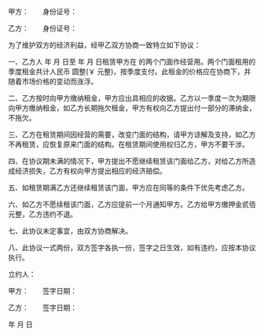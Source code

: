 
 


甲方：　　身份证号：


乙方：　　身份证号：


为了维护双方的经济利益，经甲乙双方协商一致特立如下协议：


一、乙方人 年 月 日至 年 月 日租赁甲方在 的两个门面作经营用。两个门面租用的季度租金共计人民币 圆整(￥ 元整)，按季度支付。此租金的价格应在协商下，并随着市场价格的变动而涨浮。


二、乙方按时向甲方缴纳租金，甲方应出具相应的收据。乙方以一季度一次为期限向甲方缴纳租金，如乙方长期拖欠租金，甲方有权向乙方提出付一部分的滞纳金，不拖欠。


三、乙方在租赁期间因经营的需要，改变门面的结构，请甲方谅解及支持，如乙方不再租赁，应恢复原来门面的结构。在租赁期间使用权归乙方，甲方不要干涉。


四、在协议期未满的情况下，甲方提出不愿继续租赁该门面给乙方，对给乙方所造成经济损失，乙方有权向甲方提出相应的经济赔偿。


五、如租赁期满乙方还继续租赁该门面，甲方应在同等的条件下优先考虑乙方。


六、如乙方不愿续租该门面，乙方应提前一个月通知甲方。乙方给甲方缴押金贰佰元整，乙方违约不退。


七、此协议未定事宜，由双方协商解决。


八、此协议一式两份，双方签字各执一份，签字之日生效，如有违约，应按本协议执行。


立约人：


甲方：　　签字日期：


乙方：　　签字日期：


年 月 日
 


 

 
 
 
 
 
  


  
 

  


  


  
 
 
 
 

